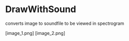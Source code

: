 # DrawWithSound

converts image to soundfile to be viewed in spectrogram

[image_1.png]
[image_2.png]
